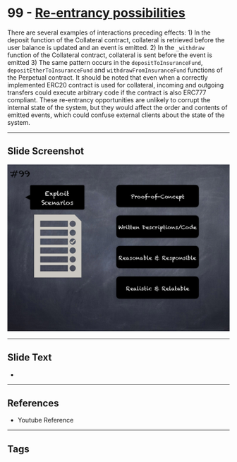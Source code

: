 
# 99 - [Re-entrancy possibilities](./Re-entrancy%20possibilities.md)

 There are several examples of interactions preceding effects: 1) In the deposit function of the Collateral contract, collateral is retrieved before the user balance is updated and an event is emitted. 2) In the `_withdraw` function of the Collateral contract, collateral is sent before the event is emitted 3) The same pattern occurs in the `depositToInsuranceFund`, `depositEtherToInsuranceFund` and `withdrawFromInsuranceFund` functions of the Perpetual contract. It should be noted that even when a correctly implemented ERC20 contract is used for collateral, incoming and outgoing transfers could execute arbitrary code if the contract is also ERC777 compliant. These re-entrancy opportunities are unlikely to corrupt the internal state of the system, but they would affect the order and contents of emitted events, which could confuse external clients about the state of the system. 


___
## Slide Screenshot
![099.png](../../images/6.Audit%20Techniques%20and%20Tools%20101/099.png)
___
## Slide Text
- 
___
## References
- Youtube Reference
___
## Tags
